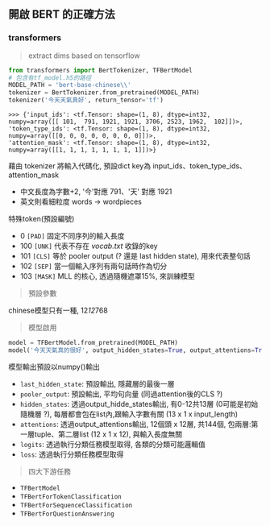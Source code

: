 
## 開啟 BERT 的正確方法

### transformers

> extract dims based on tensorflow

```python
from transformers import BertTokenizer, TFBertModel
# 包含有tf_model.h5的路徑 
MODEL_PATH = 'bert-base-chinese\\' 
tokenizer = BertTokenizer.from_pretrained(MODEL_PATH)
tokenizer('今天天氣真好', return_tensor='tf')
```
```
>>> {'input_ids': <tf.Tensor: shape=(1, 8), dtype=int32, numpy=array([[ 101,  791, 1921, 1921, 3706, 2523, 1962,  102]])>, 
'token_type_ids': <tf.Tensor: shape=(1, 8), dtype=int32, numpy=array([[0, 0, 0, 0, 0, 0, 0, 0]])>, 
'attention_mask': <tf.Tensor: shape=(1, 8), dtype=int32, numpy=array([[1, 1, 1, 1, 1, 1, 1, 1]])>}
```
藉由 tokenizer 將輸入代碼化, 預設dict key為 input_ids、token_type_ids、attention_mask
* 中文長度為字數+2, '今'對應 791、'天' 對應 1921
* 英文則看細粒度 words -> wordpieces

特殊token(預設編號)
*   0 `[PAD]` 固定不同序列的輸入長度
* 100 `[UNK]` 代表不存在 *vocab.txt* 收錄的key
* 101 `[CLS]` 等於 pooler output (? 還是 last hidden state), 用來代表整句話
* 102 `[SEP]` 當一個輸入序列有兩句話時作為切分
* 103 `[MASK]` MLL 的核心, 透過隨機遮罩15%, 來訓練模型


> 預設參數

chinese模型只有一種, 12*12*768



> 模型啟用

```python
model = TFBertModel.from_pretrained(MODEL_PATH)
model('今天天氣真的很好', output_hidden_states=True, output_attentions=True)
```
模型輸出預設以numpy()輸出
* `last_hidden_state`: 預設輸出, 隱藏層的最後一層
* `pooler_output`: 預設輸出, 平均句向量 (同過attention後的CLS ?)
* `hidden_states`: 透過output_hidde_states輸出, 有0-12共13層 (0可能是初始隨機層 ?), 每層都會包在list內,跟輸入字數有關 (13 x 1 x input_length)
* `attentions`: 透過output_attentions輸出, 12個頭 x 12層, 共144個, 包兩層:第一層tuple、第二層list (12 x 1 x 12), 與輸入長度無關
* `logits`: 透過執行分類任務模型取得, 各類的分類可能邏輯值
* `loss`: 透過執行分類任務模型取得

> 四大下游任務

* `TFBertModel`
* `TFBertForTokenClassification`
* `TFBertForSequenceClassification`
* `TFBertForQuestionAnswering`



